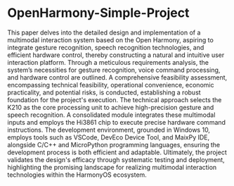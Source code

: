 # OpenHarmony-Simple-Project

  This paper delves into the detailed design and implementation of a multimodal interaction system based on the Open Harmony, aspiring to integrate gesture recognition, speech recognition technologies, and efficient hardware control, thereby constructing a natural and intuitive user interaction platform.
Through a meticulous requirements analysis, the system’s necessities for gesture recognition, voice command processing, and hardware control are outlined. 
  A comprehensive feasibility assessment, encompassing technical feasibility, operational convenience, economic practicality, and potential risks, is conducted, establishing a robust foundation for the project's execution. The technical approach selects the K210 as the core processing unit to achieve high-precision gesture and speech recognition. 
  A consolidated module integrates these multimodal inputs and employs the Hi3861 chip to execute precise hardware command instructions.
The development environment, grounded in Windows 10, employs tools such as VSCode, DevEco Device Tool, and MaixPy IDE, alongside C/C++ and MicroPython programming languages, ensuring the development process is both efficient and adaptable.
Ultimately, the project validates the design's efficacy through systematic testing and deployment, highlighting the promising landscape for realizing multimodal interaction technologies within the HarmonyOS ecosystem.

